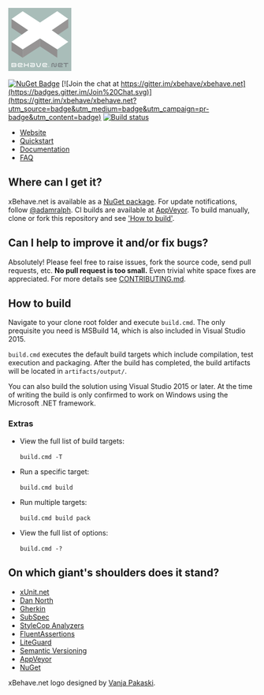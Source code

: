 ![xBehave.net](/assets/xbehave_128x128.png)

[![NuGet Badge](https://buildstats.info/nuget/Xbehave)](https://www.nuget.org/packages/Xbehave/)
[![Join the chat at https://gitter.im/xbehave/xbehave.net](https://badges.gitter.im/Join%20Chat.svg)](https://gitter.im/xbehave/xbehave.net?utm_source=badge&utm_medium=badge&utm_campaign=pr-badge&utm_content=badge)
[![Build status](https://ci.appveyor.com/api/projects/status/2hs60yhjdoucwu7i/branch/dev?svg=true)](https://ci.appveyor.com/project/adamralph/xbehave-net/branch/dev)

* [Website](http://xbehave.github.io/)
* [Quickstart](https://github.com/xbehave/xbehave.net/wiki/Quickstart)
* [Documentation](https://github.com/xbehave/xbehave.net/wiki)
* [FAQ](https://github.com/xbehave/xbehave.net/wiki/FAQ)

## Where can I get it?

xBehave.net is available as a [NuGet package](https://nuget.org/packages/xBehave). For update notifications, follow [@adamralph](https://twitter.com/#!/adamralph). CI builds are available at [AppVeyor](https://ci.appveyor.com/project/adamralph/xbehave-net). To build manually, clone or fork this repository and see ['How to build'](#how-to-build).

## Can I help to improve it and/or fix bugs?

Absolutely! Please feel free to raise issues, fork the source code, send pull requests, etc. **No pull request is too small.** Even trivial white space fixes are appreciated. For more details see [CONTRIBUTING.md](/CONTRIBUTING.md).

## How to build

Navigate to your clone root folder and execute `build.cmd`. The only prequisite you need is MSBuild 14, which is also included in Visual Studio 2015.

`build.cmd` executes the default build targets which include compilation, test execution and packaging. After the build has completed, the build artifacts will be located in `artifacts/output/`.

You can also build the solution using Visual Studio 2015 or later. At the time of writing the build is only confirmed to work on Windows using the Microsoft .NET framework.

### Extras

* View the full list of build targets:

    `build.cmd -T`

* Run a specific target:

    `build.cmd build`

* Run multiple targets:

    `build.cmd build pack`

* View the full list of options:

    `build.cmd -?`

## On which giant's shoulders does it stand?

* [xUnit.net](https://xunit.github.io/)
* [Dan North](http://dannorth.net/introducing-bdd/)
* [Gherkin](https://github.com/cucumber/cucumber/wiki/Gherkin/)
* [SubSpec](http://bitbucket.org/johannesrudolph/subspec/)
* [StyleCop Analyzers](https://github.com/DotNetAnalyzers/StyleCopAnalyzers/)
* [FluentAssertions](http://www.fluentassertions.com/)
* [LiteGuard](https://github.com/liteguard/liteguard/)
* [Semantic Versioning](http://semver.org/)
* [AppVeyor](https://ci.appveyor.com/project/adamralph/xbehave-net/)
* [NuGet](https://www.nuget.org/packages/Xbehave/)

xBehave.net logo designed by [Vanja Pakaski](https://github.com/vanpak).
